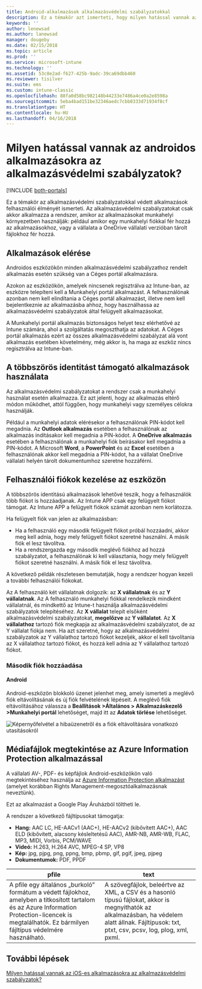 ```yaml
---
title: Android-alkalmazások alkalmazásvédelmi szabályzatokkal
description: Ez a témakör azt ismerteti, hogy milyen hatással vannak az alkalmazásokra az alkalmazásvédelmi szabályzatok.
keywords: ''
author: lenewsad
ms.author: lanewsad
manager: dougeby
ms.date: 02/15/2018
ms.topic: article
ms.prod: ''
ms.service: microsoft-intune
ms.technology: ''
ms.assetid: 53c8e2ad-f627-425b-9adc-39ca69dbb460
ms.reviewer: tisilver
ms.suite: ems
ms.custom: intune-classic
ms.openlocfilehash: 88fa0d58bc982148b44233e7486a4ce0a2e8598a
ms.sourcegitcommit: 5eba4bad151be32346aedc7cbb0333d71934f8cf
ms.translationtype: HT
ms.contentlocale: hu-HU
ms.lasthandoff: 04/16/2018
---
```

# <a name="what-to-expect-when-your-android-app-is-managed-by-app-protection-policies"></a>Milyen hatással vannak az androidos alkalmazásokra az alkalmazásvédelmi szabályzatok?

[!INCLUDE [both-portals](./includes/note-for-both-portals.md)]

Ez a témakör az alkalmazásvédelmi szabályzatokkal védett alkalmazások felhasználói élményét ismerteti. Az alkalmazásvédelmi szabályzatokat csak akkor alkalmazza a rendszer, amikor az alkalmazásokat munkahelyi környezetben használják: például amikor egy munkahelyi fiókkal fér hozzá az alkalmazásokhoz, vagy a vállalata a OneDrive vállalati verzióban tárolt fájlokhoz fér hozzá.

##  <a name="access-apps"></a>Alkalmazások elérése

Androidos eszközökön minden alkalmazásvédelmi szabályzathoz rendelt alkalmazás esetén szükség van a Céges portál alkalmazásra.

Azokon az eszközökön, amelyek nincsenek regisztrálva az Intune-ban, az eszközre telepíteni kell a Munkahelyi portál alkalmazást. A felhasználónak azonban nem kell elindítania a Céges portál alkalmazást, illetve nem kell bejelentkeznie az alkalmazásba ahhoz, hogy használhassa az alkalmazásvédelmi szabályzatok által felügyelt alkalmazásokat.

A Munkahelyi portál alkalmazás biztonságos helyet tesz elérhetővé az Intune számára, ahol a szolgáltatás megoszthatja az adatokat. A Céges portál alkalmazás ezért az összes alkalmazásvédelmi szabályzat alá vont alkalmazás esetében követelmény, még akkor is, ha maga az eszköz nincs regisztrálva az Intune-ban.


##  <a name="use-apps-with-multi-identity-support"></a>A többszörös identitást támogató alkalmazások használata

Az alkalmazásvédelmi szabályzatokat a rendszer csak a munkahelyi használat esetén alkalmazza. Ez azt jelenti, hogy az alkalmazás eltérő módon működhet, attól függően, hogy munkahelyi vagy személyes célokra használják.

Például a munkahelyi adatok elérésekor a felhasználónak PIN-kódot kell megadnia. Az **Outlook alkalmazás** esetében a felhasználónak az alkalmazás indításakor kell megadnia a PIN-kódot. A **OneDrive alkalmazás** esetében a felhasználónak a munkahelyi fiók beírásakor kell megadnia a PIN-kódot. A Microsoft **Word**, a **PowerPoint** és az **Excel** esetében a felhasználónak akkor kell megadnia a PIN-kódot, ha a vállalat OneDrive vállalati helyén tárolt dokumentumhoz szeretne hozzáférni.

##  <a name="manage-user-accounts-on-the-device"></a>Felhasználói fiókok kezelése az eszközön

A többszörös identitású alkalmazások lehetővé teszik, hogy a felhasználók több fiókot is hozzáadjanak.  Az Intune APP csak egy felügyelt fiókot támogat.  Az Intune APP a felügyelt fiókok számát azonban nem korlátozza.

Ha felügyelt fiók van jelen az alkalmazásban:
*   Ha a felhasználó egy második felügyelt fiókot próbál hozzáadni, akkor meg kell adnia, hogy mely felügyelt fiókot szeretné használni.  A másik fiók el lesz távolítva.
*   Ha a rendszergazda egy második meglévő fiókhoz ad hozzá szabályzatot, a felhasználónak ki kell választania, hogy mely felügyelt fiókot szeretné használni.  A másik fiók el lesz távolítva.

A következő példák részletesen bemutatják, hogy a rendszer hogyan kezeli a további felhasználói fiókokat.

Az A felhasználó két vállalatnak dolgozik: az **X vállalatnak** és az **Y vállalatnak**. Az A felhasználó munkahelyi fiókkal rendelkezik mindként vállalatnál, és mindkettő az Intune-t használja alkalmazásvédelmi szabályzatok telepítéséhez. Az **X vállalat** telepít elsőként alkalmazásvédelmi szabályzatokat, **megelőzve** az **Y vállalatot**. Az **X vállalathoz** tartozó fiók megkapja az alkalmazásvédelmi szabályzatot, de az Y vállalat fiókja nem. Ha azt szeretné, hogy az alkalmazásvédelmi szabályzatok az Y vállalathoz tartozó fiókot kezeljék, akkor el kell távolítania az X vállalathoz tartozó fiókot, és hozzá kell adnia az Y vállalathoz tartozó fiókot.
### <a name="add-a-second-account"></a>Második fiók hozzáadása
####  <a name="android"></a>Android
Android-eszközön blokkoló üzenet jelenhet meg, amely ismerteti a meglévő fiók eltávolításának és új fiók felvételének lépéseit.  A meglévő fiók eltávolításához válassza a **Beállítások &gt;Általános &gt; Alkalmazáskezelő &gt;Munkahelyi portál** lehetőséget, majd itt az **Adatok törlése** lehetőséget.

![Képernyőfelvétel a hibaüzenetről és a fiók eltávolítására vonatkozó utasításokról](./media/Android_SwitchUser.png)

##  <a name="view-media-files-with-the-azure-information-protection-app"></a>Médiafájlok megtekintése az Azure Information Protection alkalmazással
A vállalati AV-, PDF- és képfájlok Android-eszközökön való megtekintéséhez használja az [Azure Information Protection alkalmazást](https://play.google.com/store/apps/details?id=com.microsoft.ipviewer) (amelyet korábban Rights Management-megosztóalkalmazásnak neveztünk).

Ezt az alkalmazást a Google Play Áruházból töltheti le.  

A rendszer a következő fájltípusokat támogatja:

* **Hang:** AAC LC, HE-AACv1 (AAC+), HE-AACv2 (kibővített AAC+), AAC ELD (kibővített, alacsony késleltetésű AAC), AMR-NB, AMR-WB, FLAC, MP3, MIDI, Vorbis, PCM/WAVE
* **Videó:** H.263, H.264 AVC, MPEG-4 SP, VP8
* **Kép:** jpg, pjpg, png, ppng, bmp, pbmp, gif, pgif, jpeg, pjpeg
* **Dokumentumok:** PDF, PPDF


|**pfile**|**text**|
|----|----|
|A pfile egy általános „burkoló” formátum a védett fájlokhoz, amelyben a titkosított tartalom és az Azure Information Protection-licencek is megtalálhatók. Ez bármilyen fájltípus védelmére használható.|A szövegfájlok, beleértve az XML, a CSV és a hasonló típusú fájlokat, akkor is megnyithatók az alkalmazásban, ha védelem alatt állnak. Fájltípusok: txt, ptxt, csv, pcsv, log, plog, xml, pxml.|

## <a name="next-steps"></a>További lépések
[Milyen hatással vannak az iOS-es alkalmazásokra az alkalmazásvédelmi szabályzatok?](end-user-mam-apps-ios.md)
